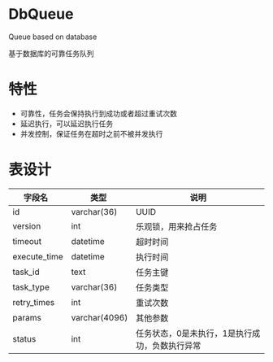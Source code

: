 # DbQueue
Queue based on database

基于数据库的可靠任务队列

# 特性
- 可靠性，任务会保持执行到成功或者超过重试次数
- 延迟执行，可以延迟执行任务
- 并发控制，保证任务在超时之前不被并发执行

# 表设计

字段名    |  类型   | 说明
---------|---------|----------
id       |  varchar(36) | UUID
version  | int          | 乐观锁，用来抢占任务
timeout  |  datetime   | 超时时间
execute_time |datetime  | 执行时间
task_id   |  text   | 任务主键
task_type |  varchar(36) | 任务类型
retry_times | int  | 重试次数
params      | varchar(4096) | 其他参数
status      | int   | 任务状态，0是未执行，1是执行成功，负数执行异常
